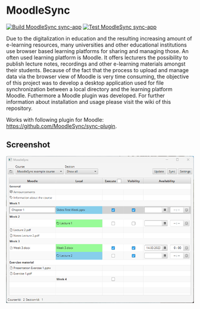 # MoodleSync

[![Build MoodleSync sync-app](https://github.com/maxkratz/moodle-sync-app/actions/workflows/build.yml/badge.svg?branch=main)](https://github.com/maxkratz/moodle-sync-app/actions/workflows/build.yml)
[![Test MoodleSync sync-app](https://github.com/maxkratz/moodle-sync-app/actions/workflows/test.yml/badge.svg?branch=main)](https://github.com/maxkratz/moodle-sync-app/actions/workflows/test.yml)

Due to the digitalization in education and the resulting increasing amount of e-learning resources,
many universities and other educational institutions use browser based learning platforms for sharing
and managing those. An often used learning platform is Moodle. It offers lecturers the possibility
to publish lecture notes, recordings and other e-learning materials amongst their students. Because
of the fact that the process to upload and manage data via the browser view of Moodle is very time
consuming, the objective of this project was to develop a desktop application used for file
synchronization between a local directory and the learning platform Moodle. Futhermore a Moodle plugin was developed.
For further information about installation and usage please visit the wiki of this repository.

Works with following plugin for Moodle: https://github.com/MoodleSync/sync-plugin.

## Screenshot
![Main view](https://github.com/MoodleSync/sync-app/blob/main/doc/images/mainpage.png)
